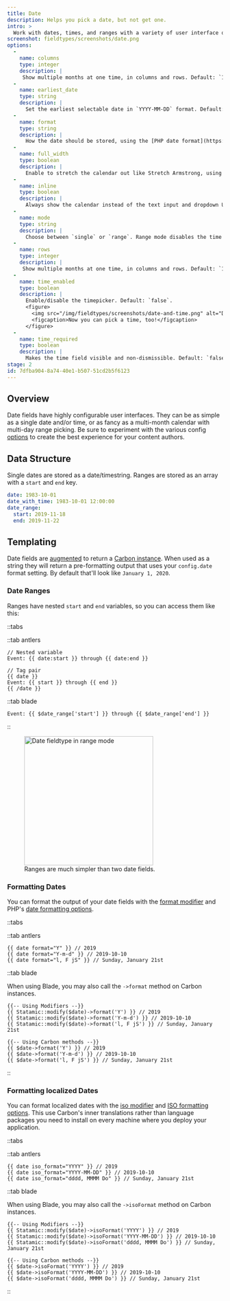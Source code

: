 ```yaml
---
title: Date
description: Helps you pick a date, but not get one.
intro: >
  Work with dates, times, and ranges with a variety of user interface options that make you really enjoy basically just picking numbers from a table.
screenshot: fieldtypes/screenshots/date.png
options:
  -
    name: columns
    type: integer
    description: |
     Show multiple months at one time, in columns and rows. Default: `1`.
  -
    name: earliest_date
    type: string
    description: |
      Set the earliest selectable date in `YYYY-MM-DD` format. Default: `1900-01-01`.
  -
    name: format
    type: string
    description: |
      How the date should be stored, using the [PHP date format](https://www.php.net/manual/en/datetime.format.php)
  -
    name: full_width
    type: boolean
    description: |
      Enable to stretch the calendar out like Stretch Armstrong, using the maximum amount of available horizontal space. Default: `false`.
  -
    name: inline
    type: boolean
    description: |
      Always show the calendar instead of the text input and dropdown UI. Default: `false`.
  -
    name: mode
    type: string
    description: |
      Choose between `single` or `range`. Range mode disables the time picker. Default: `single`.
  -
    name: rows
    type: integer
    description: |
     Show multiple months at one time, in columns and rows. Default: `1`.
  -
    name: time_enabled
    type: boolean
    description: |
      Enable/disable the timepicker. Default: `false`.
      <figure>
        <img src="/img/fieldtypes/screenshots/date-and-time.png" alt="Date fieldtype with time enabled" width="492">
        <figcaption>Now you can pick a time, too!</figcaption>
      </figure>
  -
    name: time_required
    type: boolean
    description: |
      Makes the time field visible and non-dismissible. Default: `false`.
stage: 2
id: 7dfba904-8a74-40e1-b507-51cd2b5f6123
---
```


## Overview

Date fields have highly configurable user interfaces. They can be as simple as a single date and/or time, or as fancy as a multi-month calendar with multi-day range picking. Be sure to experiment with the various config [options](#options) to create the best experience for your content authors.

## Data Structure

Single dates are stored as a date/timestring. Ranges are stored as an array with a `start` and `end` key.

``` yaml
date: 1983-10-01
date_with_time: 1983-10-01 12:00:00
date_range:
  start: 2019-11-18
  end: 2019-11-22
```

## Templating

Date fields are [augmented](/augmentation) to return a [Carbon instance][carbon]. When used as a string they will return a pre-formatting output that uses your `config.date` format setting. By default that'll look like `January 1, 2020`.

### Date Ranges

Ranges have nested `start` and `end` variables, so you can access them like this:

::tabs

::tab antlers
```antlers
// Nested variable
Event: {{ date:start }} through {{ date:end }}

// Tag pair
{{ date }}
Event: {{ start }} through {{ end }}
{{ /date }}
```

::tab blade

```blade
Event: {{ $date_range['start'] }} through {{ $date_range['end'] }}
```

::

<figure>
  <img src="/img/fieldtypes/screenshots/date-range.png" alt="Date fieldtype in range mode" width="301">
  <figcaption>Ranges are much simpler than two date fields.</figcaption>
</figure>

### Formatting Dates

You can format the output of your date fields with the [format modifier](/modifiers/format) and PHP's [date formatting options](https://www.php.net/manual/en/function.date.php).

::tabs

::tab antlers
```antlers
{{ date format="Y" }} // 2019
{{ date format="Y-m-d" }} // 2019-10-10
{{ date format="l, F jS" }} // Sunday, January 21st
```

::tab blade

When using Blade, you may also call the `->format` method on Carbon instances.

```blade
{{-- Using Modifiers --}}
{{ Statamic::modify($date)->format('Y') }} // 2019
{{ Statamic::modify($date)->format('Y-m-d') }} // 2019-10-10
{{ Statamic::modify($date)->format('l, F jS') }} // Sunday, January 21st

{{-- Using Carbon methods --}}
{{ $date->format('Y') }} // 2019
{{ $date->format('Y-m-d') }} // 2019-10-10
{{ $date->format('l, F jS') }} // Sunday, January 21st
```

::

### Formatting localized Dates

You can format localized dates with the [iso modifier](/modifiers/iso_format) and [ISO formatting options](https://carbon.nesbot.com/docs/#api-localization). This use Carbon's inner translations rather than language packages you need to install on every machine where you deploy your application.

::tabs

::tab antlers
```antlers
{{ date iso_format="YYYY" }} // 2019
{{ date iso_format="YYYY-MM-DD" }} // 2019-10-10
{{ date iso_format="dddd, MMMM Do" }} // Sunday, January 21st
```

::tab blade

When using Blade, you may also call the `->isoFormat` method on Carbon instances.

```blade
{{-- Using Modifiers --}}
{{ Statamic::modify($date)->isoFormat('YYYY') }} // 2019
{{ Statamic::modify($date)->isoFormat('YYYY-MM-DD') }} // 2019-10-10
{{ Statamic::modify($date)->isoFormat('dddd, MMMM Do') }} // Sunday, January 21st

{{-- Using Carbon methods --}}
{{ $date->isoFormat('YYYY') }} // 2019
{{ $date->isoFormat('YYYY-MM-DD') }} // 2019-10-10
{{ $date->isoFormat('dddd, MMMM Do') }} // Sunday, January 21st

```

::



[carbon]: https://carbon.nesbot.com/docs/
